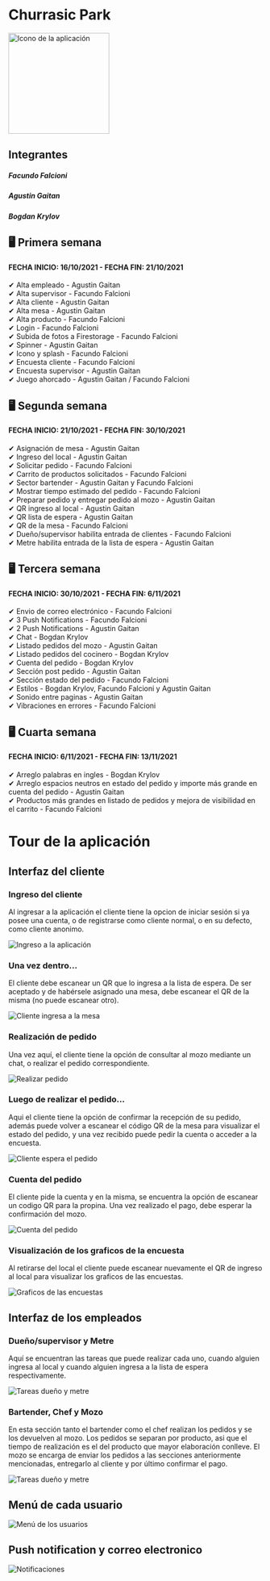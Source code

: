 # Churrasic Park

<img src="./fotosReadme/restaurant.png" alt="Icono de la aplicación" width="200">

## Integrantes
##### Facundo Falcioni
##### Agustin Gaitan
##### Bogdan Krylov

## 🖥 Primera semana
#### FECHA INICIO: 16/10/2021 - FECHA FIN: 21/10/2021
✔ Alta empleado - Agustin Gaitan  
✔ Alta supervisor - Facundo Falcioni  
✔ Alta cliente - Agustin Gaitan  
✔ Alta mesa - Agustin Gaitan  
✔ Alta producto - Facundo Falcioni  
✔ Login - Facundo Falcioni  
✔ Subida de fotos a Firestorage - Facundo Falcioni  
✔ Spinner - Agustin Gaitan  
✔ Icono y splash - Facundo Falcioni  
✔ Encuesta cliente - Facundo Falcioni  
✔ Encuesta supervisor - Agustin Gaitan  
✔ Juego ahorcado - Agustin Gaitan / Facundo Falcioni  

## 🖥 Segunda semana  
#### FECHA INICIO: 21/10/2021 - FECHA FIN: 30/10/2021  
✔ Asignación de mesa - Agustin Gaitan  
✔ Ingreso del local - Agustin Gaitan  
✔ Solicitar pedido - Facundo Falcioni  
✔ Carrito de productos solicitados - Facundo Falcioni  
✔ Sector bartender - Agustin Gaitan y Facundo Falcioni  
✔ Mostrar tiempo estimado del pedido - Facundo Falcioni  
✔ Preparar pedido y entregar pedido al mozo - Agustin Gaitan  
✔ QR ingreso al local - Agustin Gaitan  
✔ QR lista de espera - Agustin Gaitan  
✔ QR de la mesa - Facundo Falcioni  
✔ Dueño/supervisor habilita entrada de clientes - Facundo Falcioni  
✔ Metre habilita entrada de la lista de espera - Agustin Gaitan  

## 🖥 Tercera semana  
#### FECHA INICIO: 30/10/2021 - FECHA FIN: 6/11/2021  
✔ Envio de correo electrónico - Facundo Falcioni  
✔ 3 Push Notifications - Facundo Falcioni  
✔ 2 Push Notifications - Agustin Gaitan  
✔ Chat - Bogdan Krylov  
✔ Listado pedidos del mozo - Agustin Gaitan  
✔ Listado pedidos del cocinero - Bogdan Krylov  
✔ Cuenta del pedido - Bogdan Krylov  
✔ Sección post pedido - Agustin Gaitan  
✔ Sección estado del pedido - Facundo Falcioni  
✔ Estilos - Bogdan Krylov, Facundo Falcioni y Agustin Gaitan  
✔ Sonido entre paginas - Agustin Gaitan  
✔ Vibraciones en errores - Facundo Falcioni  

## 🖥 Cuarta semana  
#### FECHA INICIO: 6/11/2021 - FECHA FIN: 13/11/2021  
✔ Arreglo palabras en ingles - Bogdan Krylov  
✔ Arreglo espacios neutros en estado del pedido y importe más grande en cuenta del pedido - Agustin Gaitan  
✔ Productos más grandes en listado de pedidos y mejora de visibilidad en el carrito - Facundo Falcioni  


# Tour de la aplicación

## Interfaz del cliente 

### Ingreso del cliente

Al ingresar a la aplicación el cliente tiene la opcion de iniciar sesión si ya posee una cuenta, o de registrarse como cliente normal, o en su defecto, como cliente anonimo.

![Ingreso a la aplicación](./fotosReadme/login-registros.jpg?qraw=true)  

### Una vez dentro...

El cliente debe escanear un QR que lo ingresa a la lista de espera. De ser aceptado y de habérsele asignado una mesa, debe escanear el QR de la misma (no puede escanear otro).

![Cliente ingresa a la mesa](./fotosReadme/ingreso-cliente.jpg?qraw=true)  

### Realización de pedido

Una vez aquí, el cliente tiene la opción de consultar al mozo mediante un chat, o realizar el pedido correspondiente.

![Realizar pedido](./fotosReadme/ingreso-cliente.jpg?qraw=true)  


### Luego de realizar el pedido...

Aqui el cliente tiene la opción de confirmar la recepción de su pedido, además puede volver a escanear el código QR de la mesa para visualizar el estado del pedido, y una vez recibido puede pedir la cuenta o acceder a la encuesta.

![Cliente espera el pedido](./fotosReadme/esperando-pedido.jpg?qraw=true)  

### Cuenta del pedido

El cliente pide la cuenta y en la misma, se encuentra la opción de escanear un codigo QR para la propina. Una vez realizado el pago, debe esperar la confirmación del mozo.

![Cuenta del pedido](./fotosReadme/cuenta.jpg?qraw=true)  

### Visualización de los graficos de la encuesta

Al retirarse del local el cliente puede escanear nuevamente el QR de ingreso al local para visualizar los graficos de las encuestas.

![Graficos de las encuestas](./fotosReadme/cliente-final.jpg?qraw=true)  

## Interfaz de los empleados

### Dueño/supervisor y Metre

Aquí se encuentran las tareas que puede realizar cada uno, cuando alguien ingresa al local y cuando alguien ingresa a la lista de espera respectivamente.

![Tareas dueño y metre](./fotosReadme/supervisor-metre-habilitacion.jpg?qraw=true)  

### Bartender, Chef y Mozo

En esta sección tanto el bartender como el chef realizan los pedidos y se los devuelven al mozo. Los pedidos se separan por producto, asi que el tiempo de realización es el del producto que mayor elaboración conlleve. El mozo se encarga de enviar los pedidos a las secciones anteriormente mencionadas, entregarlo al cliente y por último confirmar el pago.

![Tareas dueño y metre](./fotosReadme/pedidos-empleados-todos.jpg?qraw=true)  

## Menú de cada usuario

![Menú de los usuarios](./fotosReadme/menus.jpg?qraw=true)  

## Push notification y correo electronico

![Notificaciones](./fotosReadme/mails-push.jpg?qraw=true)  

